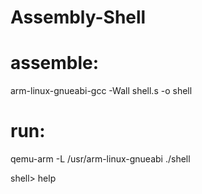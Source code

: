 # Assembly-Shell

# assemble: 
arm-linux-gnueabi-gcc -Wall shell.s -o shell

# run:
qemu-arm -L /usr/arm-linux-gnueabi ./shell

shell> help
